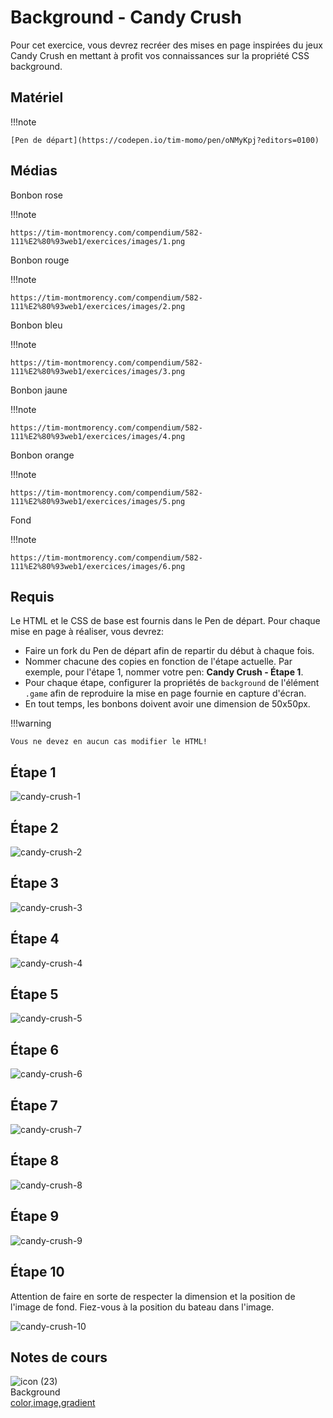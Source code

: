 # Background - Candy Crush
Pour cet exercice, vous devrez recréer des mises en page inspirées du jeux Candy Crush en mettant à profit vos connaissances sur la propriété CSS background.

## Matériel

!!!note

    [Pen de départ](https://codepen.io/tim-momo/pen/oNMyKpj?editors=0100)
    
## Médias
 
Bonbon rose

!!!note

    https://tim-montmorency.com/compendium/582-111%E2%80%93web1/exercices/images/1.png

 
Bonbon rouge

!!!note

    https://tim-montmorency.com/compendium/582-111%E2%80%93web1/exercices/images/2.png
 
Bonbon bleu

!!!note
    
    https://tim-montmorency.com/compendium/582-111%E2%80%93web1/exercices/images/3.png
 
Bonbon jaune

!!!note

    https://tim-montmorency.com/compendium/582-111%E2%80%93web1/exercices/images/4.png
 
Bonbon orange

!!!note

    https://tim-montmorency.com/compendium/582-111%E2%80%93web1/exercices/images/5.png
 
Fond

!!!note

    https://tim-montmorency.com/compendium/582-111%E2%80%93web1/exercices/images/6.png

## Requis

Le HTML et le CSS de base est fournis dans le Pen de départ. Pour chaque mise en page à réaliser, vous devrez:

- Faire un fork du Pen de départ afin de repartir du début à chaque fois.
- Nommer chacune des copies en fonction de l'étape actuelle. Par exemple, pour l'étape 1, nommer votre pen: **Candy Crush - Étape 1**.
- Pour chaque étape, configurer la propriétés de `background` de l'élément `.game` afin de reproduire la mise en page fournie en capture d'écran.
- En tout temps, les bonbons doivent avoir une dimension de 50x50px.


!!!warning

    Vous ne devez en aucun cas modifier le HTML!

## Étape 1

![candy-crush-1](https://github.com/user-attachments/assets/7d424c29-cac2-4379-9bbf-23674e6c43e9)


## Étape 2

![candy-crush-2](https://github.com/user-attachments/assets/4764c937-d7db-43d1-b8ad-25043215e04f)


## Étape 3

![candy-crush-3](https://github.com/user-attachments/assets/034b8fa0-9a37-419c-93b9-a71f4b81ee0e)


## Étape 4

![candy-crush-4](https://github.com/user-attachments/assets/c87bf0ea-0fb9-4956-9469-b391321676cf)


## Étape 5

![candy-crush-5](https://github.com/user-attachments/assets/6841d509-c799-48fb-aaa2-737e3ea652fc)


## Étape 6

![candy-crush-6](https://github.com/user-attachments/assets/8f9ec654-b18e-45ca-acd1-10d0abdd974e)


## Étape 7

![candy-crush-7](https://github.com/user-attachments/assets/cc5bd234-7591-40dd-bf6d-78b723a55fa2)


## Étape 8

![candy-crush-8](https://github.com/user-attachments/assets/0314638d-2a7d-47de-9fa9-2e765ee15a10)


## Étape 9

![candy-crush-9](https://github.com/user-attachments/assets/69024bb4-cdbf-4e71-b8c5-68a9f3f5e1e0)


## Étape 10
Attention de faire en sorte de respecter la dimension et la position de l'image de fond. Fiez-vous à la position du bateau dans l'image.

![candy-crush-10](https://github.com/user-attachments/assets/68c37665-8718-4080-b104-6d8c4f820b71)



## Notes de cours

![icon (23)](https://github.com/user-attachments/assets/d4d9acbc-ccea-41f1-ba16-bdf2806e4183)<br> Background <br> [color,image,gradient](https://tim-montmorency.com/compendium/582-111%E2%80%93web1/css/background.html)

